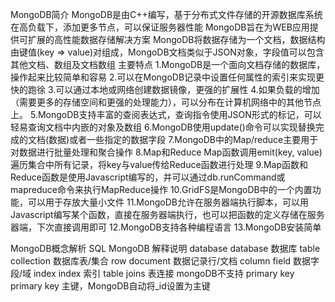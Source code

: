 MongoDB简介
MongoDB是由C++编写，基于分布式文件存储的开源数据库系统
在高负载下，添加更多节点，可以保证服务器性能
MongoDB旨在为WEB应用提供可扩展的高性能数据存储解决方案
MongoDB将数据存储为一个文档，数据结构由键值(key => value)对组成，MongoDB文档类似于JSON对象，字段值可以包含其他文档、数组及文档数组
主要特点
1.MongoDB是一个面向文档存储的数据库，操作起来比较简单和容易
2.可以在MongoDB记录中设置任何属性的索引来实现更快的跑徐
3.可以通过本地或网络创建数据镜像，更强的扩展性
4.如果负载的增加（需要更多的存储空间和更强的处理能力），可以分布在计算机网络中的其他节点上。
5.MongoDB支持丰富的查阅表达式，查询指令使用JSON形式的标记，可以轻易查询文档中内嵌的对象及数组
6.MongoDB使用update()命令可以实现替换完成的文档(数据)或者一些指定的数据字段
7.MongoDB中的Map/reduce主要用于对数据进行批量处理和聚合操作
8.Map和Reduce Map函数调用emit(key, value)遍历集合中所有记录，将key与value传给Reduce函数进行处理
9.Map函数和Reduce函数是使用Javascript编写的，并可以通过db.runCommand或mapreduce命令来执行MapReduce操作
10.GridFS是MongoDB中的一个内置功能，可以用于存放大量小文件
11.MongoDB允许在服务器端执行脚本，可以用Javascript编写某个函数，直接在服务器端执行，也可以把函数的定义存储在服务器端，下次直接调用即可
12.MongoDB支持各种编程语言
13.MongoDB安装简单

MongoDB概念解析
SQL             MongoDB             解释说明
database        database            数据库
table           collection          数据库表/集合
row             document            数据记录行/文档
column          field               数据字段/域
index           index               索引
table joins                         表连接 mongoDB不支持
primary key     primary key         主键，MongoDB自动将_id设置为主键
